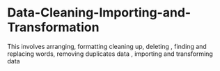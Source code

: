 # Data-Cleaning-Importing-and-Transformation
This involves arranging,  formatting cleaning up, deleting , finding and replacing words, removing duplicates data , importing and transforming data

